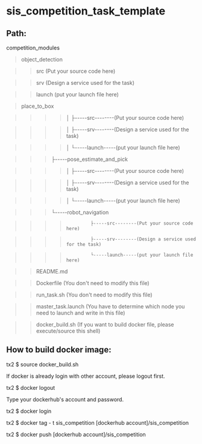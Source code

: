# sis_competition_task_template

## Path:

competition_modules

> object_detection
    
>> src (Put your source code here)
    
>> srv (Design a service used for the task)
    
>> launch (put your launch file here)
    
> place_to_box
    
>>>>    │         ├-----src--------(Put your source code here)
    
>>>>    │         ├-----srv--------(Design a service used for the task)
    
>>>>    │         └-----launch-----(put your launch file here)
    
>>>    ├-----pose_estimate_and_pick
    
>>>>    │         ├-----src--------(Put your source code here)
    
>>>>    │         ├-----srv--------(Design a service used for the task)
    
>>>>    │         └-----launch-----(put your launch file here)
    
>>>    └-----robot_navigation
    
>>>>              ├-----src--------(Put your source code here)
              
>>>>              ├-----srv--------(Design a service used for the task)
              
>>>>              └-----launch-----(put your launch file here)
              
>> README.md

>> Dockerfile            (You don't need to modify this file)

>> run_task.sh           (You don't need to modify this file)

>> master_task.launch    (You have to determine which node you need to launch and write in this file)

>> docker_build.sh       (If you want to build docker file, please execute/source this shell)


## How to build docker image:

tx2 $ source docker_build.sh

If docker is already login with other account, please logout first.

tx2 $ docker logout

Type your dockerhub's account and password.

tx2 $ docker login

tx2 $ docker tag - t sis_competition [dockerhub account]/sis_competition

tx2 $ docker push [dockerhub account]/sis_competition

  
